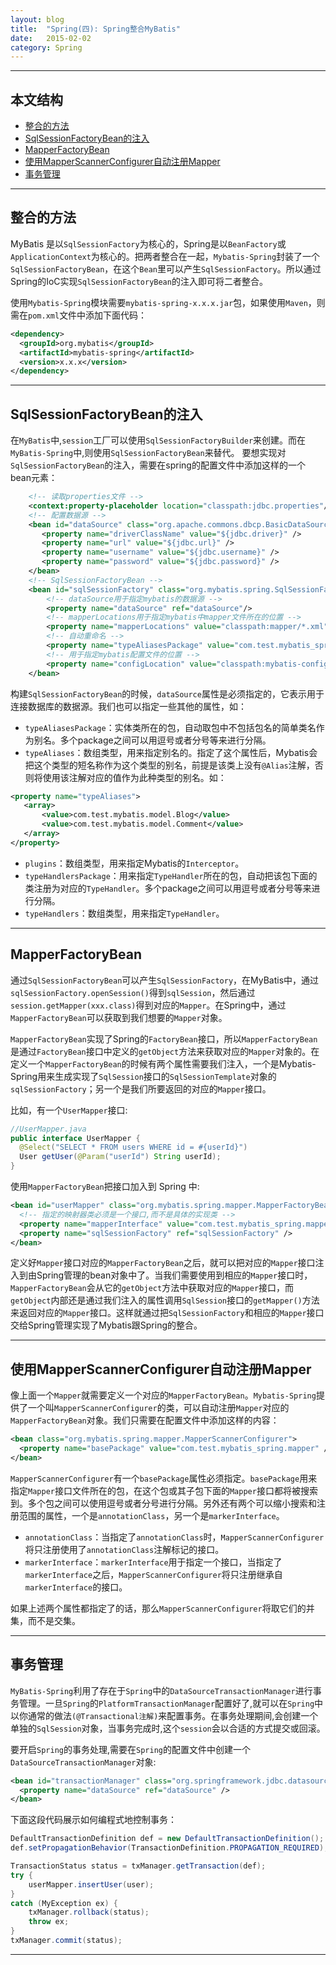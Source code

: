 ```yaml
---
layout: blog
title:  "Spring(四): Spring整合MyBatis"
date:   2015-02-02
category: Spring  
---
```



*****

## 本文结构

* [整合的方法](#id1)
* [SqlSessionFactoryBean的注入](#SqlSessionFactoryBean)
* [MapperFactoryBean](#MapperFactoryBean)
* [使用MapperScannerConfigurer自动注册Mapper](#MapperScannerConfigurer)
* [事务管理](#transactionManager)


*****

<h2 id="id1"> 整合的方法 </h2>

MyBatis 是以`SqlSessionFactory`为核心的，Spring是以`BeanFactory`或`ApplicationContext`为核心的。把两者整合在一起，`Mybatis-Spring`封装了一个`SqlSessionFactoryBean`，在这个`Bean`里可以产生`SqlSessionFactory`。所以通过Spring的IoC实现`SqlSessionFactoryBean`的注入即可将二者整合。

使用`Mybatis-Spring`模块需要`mybatis-spring-x.x.x.jar`包，如果使用`Maven`，则需在`pom.xml`文件中添加下面代码：

```xml
<dependency>
  <groupId>org.mybatis</groupId>
  <artifactId>mybatis-spring</artifactId>
  <version>x.x.x</version>
</dependency>
```

*****

<h2 id="SqlSessionFactoryBean"> SqlSessionFactoryBean的注入 </h2>

在`MyBatis`中,`session`工厂可以使用`SqlSessionFactoryBuilder`来创建。而在`MyBatis-Spring`中,则使用`SqlSessionFactoryBean`来替代。
要想实现对`SqlSessionFactoryBean`的注入，需要在spring的配置文件中添加这样的一个bean元素：

```xml
    <!-- 读取properties文件 -->
    <context:property-placeholder location="classpath:jdbc.properties"/>
    <!-- 配置数据源 -->
    <bean id="dataSource" class="org.apache.commons.dbcp.BasicDataSource" destroy-method="close">
       <property name="driverClassName" value="${jdbc.driver}" />
       <property name="url" value="${jdbc.url}" />
       <property name="username" value="${jdbc.username}" />
       <property name="password" value="${jdbc.password}" />
    </bean>
    <!-- SqlSessionFactoryBean -->
    <bean id="sqlSessionFactory" class="org.mybatis.spring.SqlSessionFactoryBean">
        <!-- dataSource用于指定mybatis的数据源 -->
        <property name="dataSource" ref="dataSource"/>
        <!-- mapperLocations用于指定mybatis中mapper文件所在的位置 -->
        <property name="mapperLocations" value="classpath:mapper/*.xml"/>
        <!-- 自动重命名 -->
        <property name="typeAliasesPackage" value="com.test.mybatis_spring.model" />
        <!-- 用于指定mybatis配置文件的位置 -->
        <property name="configLocation" value="classpath:mybatis-config.xml"/>
    </bean>
```
构建`SqlSessionFactoryBean`的时候，`dataSource`属性是必须指定的，它表示用于连接数据库的数据源。我们也可以指定一些其他的属性，如：

* `typeAliasesPackage`：实体类所在的包，自动取包中不包括包名的简单类名作为别名。多个package之间可以用逗号或者分号等来进行分隔。
* `typeAliases`：数组类型，用来指定别名的。指定了这个属性后，Mybatis会把这个类型的短名称作为这个类型的别名，前提是该类上没有`@Alias`注解，否则将使用该注解对应的值作为此种类型的别名。如：

 ```xml
 <property name="typeAliases">  
    <array>  
        <value>com.test.mybatis.model.Blog</value>  
        <value>com.test.mybatis.model.Comment</value>  
    </array>  
</property>
 ```
* `plugins`：数组类型，用来指定Mybatis的`Interceptor`。
* `typeHandlersPackage`：用来指定`TypeHandler`所在的包，自动把该包下面的类注册为对应的`TypeHandler`。多个package之间可以用逗号或者分号等来进行分隔。
* `typeHandlers`：数组类型，用来指定`TypeHandler`。

*****

<h2 id="MapperFactoryBean"> MapperFactoryBean </h2>

通过`SqlSessionFactoryBean`可以产生`SqlSessionFactory`，在MyBatis中，通过`sqlSessionFactory.openSession()`得到`sqlSession`，然后通过`session.getMapper(xxx.class)`得到对应的`Mapper`。在Spring中，通过`MapperFactoryBean`可以获取到我们想要的`Mapper`对象。

`MapperFactoryBean`实现了Spring的`FactoryBean`接口，所以`MapperFactoryBean`是通过`FactoryBean`接口中定义的`getObject`方法来获取对应的`Mapper`对象的。在定义一个`MapperFactoryBean`的时候有两个属性需要我们注入，一个是Mybatis-Spring用来生成实现了`SqlSession`接口的`SqlSessionTemplate`对象的`sqlSessionFactory`；另一个是我们所要返回的对应的`Mapper`接口。

比如，有一个`UserMapper`接口:

```java
//UserMapper.java
public interface UserMapper {
  @Select("SELECT * FROM users WHERE id = #{userId}")
  User getUser(@Param("userId") String userId);
}
```
使用`MapperFactoryBean`把接口加入到 Spring 中:

```xml
<bean id="userMapper" class="org.mybatis.spring.mapper.MapperFactoryBean">
  <!-- 指定的映射器类必须是一个接口,而不是具体的实现类 -->
  <property name="mapperInterface" value="com.test.mybatis_spring.mapper.UserMapper" />
  <property name="sqlSessionFactory" ref="sqlSessionFactory" />
</bean>
```

定义好`Mapper`接口对应的`MapperFactoryBean`之后，就可以把对应的`Mapper`接口注入到由Spring管理的bean对象中了。当我们需要使用到相应的`Mapper`接口时，`MapperFactoryBean`会从它的`getObject`方法中获取对应的`Mapper`接口，而`getObject`内部还是通过我们注入的属性调用`SqlSession`接口的`getMapper()`方法来返回对应的`Mapper`接口。这样就通过把`SqlSessionFactory`和相应的`Mapper`接口交给Spring管理实现了Mybatis跟Spring的整合。

*****

<h2 id="MapperScannerConfigurer"> 使用MapperScannerConfigurer自动注册Mapper </h2>

像上面一个`Mapper`就需要定义一个对应的`MapperFactoryBean`。`Mybatis-Spring`提供了一个叫`MapperScannerConfigurer`的类，可以自动注册`Mapper`对应的`MapperFactoryBean`对象。我们只需要在配置文件中添加这样的内容：

```xml
<bean class="org.mybatis.spring.mapper.MapperScannerConfigurer">
  <property name="basePackage" value="com.test.mybatis_spring.mapper" />
</bean>
```
`MapperScannerConfigurer`有一个`basePackage`属性必须指定。`basePackage`用来指定`Mapper`接口文件所在的包，在这个包或其子包下面的`Mapper`接口都将被搜索到。多个包之间可以使用逗号或者分号进行分隔。另外还有两个可以缩小搜索和注册范围的属性，一个是`annotationClass`，另一个是`markerInterface`。

* `annotationClass`：当指定了`annotationClass`时，`MapperScannerConfigurer`将只注册使用了`annotationClass`注解标记的接口。
* `markerInterface`：`markerInterface`用于指定一个接口，当指定了`markerInterface`之后，`MapperScannerConfigurer`将只注册继承自`markerInterface`的接口。

如果上述两个属性都指定了的话，那么`MapperScannerConfigurer`将取它们的并集，而不是交集。

*****

<h2 id="transactionManager"> 事务管理 </h2>

`MyBatis-Spring`利用了存在于`Spring`中的`DataSourceTransactionManager`进行事务管理。一旦`Spring`的`PlatformTransactionManager`配置好了,就可以在`Spring`中以你通常的做法`(@Transactional注解)`来配置事务。在事务处理期间,会创建一个单独的`SqlSession`对象，当事务完成时,这个`session`会以合适的方式提交或回滚。

要开启`Spring`的事务处理,需要在`Spring`的配置文件中创建一个`DataSourceTransactionManager`对象:

```xml
<bean id="transactionManager" class="org.springframework.jdbc.datasource.DataSourceTransactionManager">
  <property name="dataSource" ref="dataSource" />
</bean>
```
下面这段代码展示如何编程式地控制事务：

```java
DefaultTransactionDefinition def = new DefaultTransactionDefinition();
def.setPropagationBehavior(TransactionDefinition.PROPAGATION_REQUIRED);

TransactionStatus status = txManager.getTransaction(def);
try {
    userMapper.insertUser(user);
}
catch (MyException ex) {
    txManager.rollback(status);
    throw ex;
}
txManager.commit(status);
```
*****
